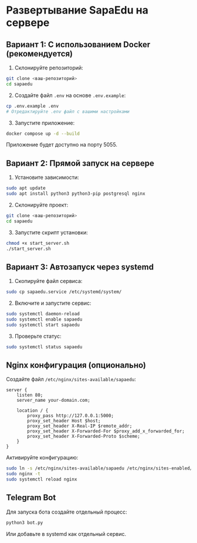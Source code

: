 
# Развертывание SapaEdu на сервере

## Вариант 1: С использованием Docker (рекомендуется)

1. Склонируйте репозиторий:
```bash
git clone <ваш-репозиторий>
cd sapaedu
```

2. Создайте файл `.env` на основе `.env.example`:
```bash
cp .env.example .env
# Отредактируйте .env файл с вашими настройками
```

3. Запустите приложение:
```bash
docker compose up -d --build
```

Приложение будет доступно на порту 5055.

## Вариант 2: Прямой запуск на сервере

1. Установите зависимости:
```bash
sudo apt update
sudo apt install python3 python3-pip postgresql nginx
```

2. Склонируйте проект:
```bash
git clone <ваш-репозиторий>
cd sapaedu
```

3. Запустите скрипт установки:
```bash
chmod +x start_server.sh
./start_server.sh
```

## Вариант 3: Автозапуск через systemd

1. Скопируйте файл сервиса:
```bash
sudo cp sapaedu.service /etc/systemd/system/
```

2. Включите и запустите сервис:
```bash
sudo systemctl daemon-reload
sudo systemctl enable sapaedu
sudo systemctl start sapaedu
```

3. Проверьте статус:
```bash
sudo systemctl status sapaedu
```

## Nginx конфигурация (опционально)

Создайте файл `/etc/nginx/sites-available/sapaedu`:

```nginx
server {
    listen 80;
    server_name your-domain.com;

    location / {
        proxy_pass http://127.0.0.1:5000;
        proxy_set_header Host $host;
        proxy_set_header X-Real-IP $remote_addr;
        proxy_set_header X-Forwarded-For $proxy_add_x_forwarded_for;
        proxy_set_header X-Forwarded-Proto $scheme;
    }
}
```

Активируйте конфигурацию:
```bash
sudo ln -s /etc/nginx/sites-available/sapaedu /etc/nginx/sites-enabled/
sudo nginx -t
sudo systemctl reload nginx
```

## Telegram Bot

Для запуска бота создайте отдельный процесс:
```bash
python3 bot.py
```

Или добавьте в systemd как отдельный сервис.
